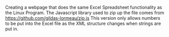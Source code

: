 Creating a webpage that does the same Excel Spreadsheet functionality as the Linux Program.
The Javascript library used to zip up the file comes from https://github.com/gildas-lormeau/zip.js
This version only allows numbers to be put into the Excel file as the XML structure changes when strings are put in.
